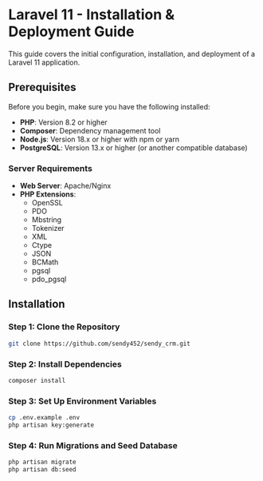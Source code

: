 # Laravel 11 - Installation & Deployment Guide

This guide covers the initial configuration, installation, and deployment of a Laravel 11 application.

## Prerequisites

Before you begin, make sure you have the following installed:

- **PHP**: Version 8.2 or higher
- **Composer**: Dependency management tool
- **Node.js**: Version 18.x or higher with npm or yarn
- **PostgreSQL**: Version 13.x or higher (or another compatible database)

### Server Requirements

- **Web Server**: Apache/Nginx
- **PHP Extensions**:
  - OpenSSL
  - PDO
  - Mbstring
  - Tokenizer
  - XML
  - Ctype
  - JSON
  - BCMath
  - pgsql
  - pdo_pgsql

## Installation

### Step 1: Clone the Repository
```bash
git clone https://github.com/sendy452/sendy_crm.git
```

### Step 2: Install Dependencies
```bash
composer install
```

### Step 3: Set Up Environment Variables
```bash
cp .env.example .env
php artisan key:generate
```

### Step 4: Run Migrations and Seed Database
```bash
php artisan migrate
php artisan db:seed
```